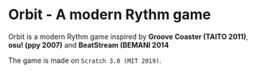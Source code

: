 # Orbit - A modern Rythm game

Orbit is a modern Rythm game inspired by **Groove Coaster (TAITO 2011)**, **osu! (ppy 2007)** and **BeatStream (BEMANI 2014**

The game is made on ``Scratch 3.0 (MIT 2019)``.
